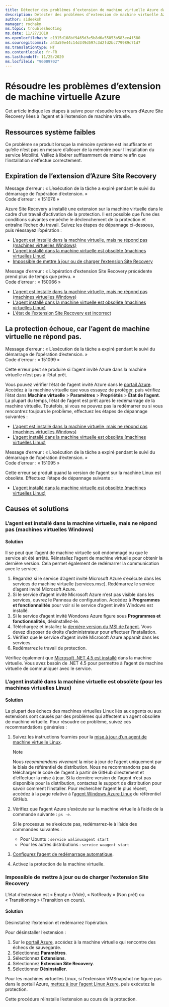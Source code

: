 ```yaml
---
title: Détecter des problèmes d’extension de machine virtuelle Azure dans la récupération d’urgence de machines virtuelles VMware avec Azure Site Recovery
description: Détecter des problèmes d’extension de machine virtuelle Azure dans la récupération d’urgence de machines virtuelles VMware avec Azure Site Recovery
author: sideeksh
manager: rochakm
ms.topic: troubleshooting
ms.date: 11/27/2018
ms.openlocfilehash: c1915d108bf9465d3e5b8d6a55053b583ee4f580
ms.sourcegitcommit: a43a59e44c14d349d597c3d2fd2bc779989c71d7
ms.translationtype: HT
ms.contentlocale: fr-FR
ms.lasthandoff: 11/25/2020
ms.locfileid: "96009702"
---
```

# <a name="troubleshoot-azure-vm-extension-issues"></a>Résoudre les problèmes d’extension de machine virtuelle Azure

Cet article indique les étapes à suivre pour résoudre les erreurs d’Azure Site Recovery liées à l’agent et à l’extension de machine virtuelle.

## <a name="low-system-resources"></a>Ressources système faibles

Ce problème se produit lorsque la mémoire système est insuffisante et qu’elle n’est pas en mesure d’allouer de la mémoire pour l’installation du service Mobilité. Veillez à libérer suffisamment de mémoire afin que l’installation s’effectue correctement.

## <a name="azure-site-recovery-extension-time-out"></a>Expiration de l’extension d’Azure Site Recovery  

Message d’erreur : « L’exécution de la tâche a expiré pendant le suivi du démarrage de l’opération d’extension. »<br>
Code d’erreur : « 151076 »

 Azure Site Recovery a installé une extension sur la machine virtuelle dans le cadre d’un travail d’activation de la protection. Il est possible que l’une des conditions suivantes empêche le déclenchement de la protection et entraîne l’échec du travail. Suivez les étapes de dépannage ci-dessous, puis réessayez l’opération :

- [L’agent est installé dans la machine virtuelle, mais ne répond pas (machines virtuelles Windows)](#the-agent-installed-in-the-vm-but-unresponsive-for-windows-vms)
- [L’agent installé dans la machine virtuelle est obsolète (machines virtuelles Linux)](#the-agent-installed-in-the-vm-is-out-of-date-for-linux-vms)
- [Impossible de mettre à jour ou de charger l’extension Site Recovery](#the-site-recovery-extension-fails-to-update-or-load)

Message d’erreur : « L’opération d’extension Site Recovery précédente prend plus de temps que prévu. »<br>
Code d’erreur : « 150066 »

- [L’agent est installé dans la machine virtuelle, mais ne répond pas (machines virtuelles Windows)](#the-agent-installed-in-the-vm-but-unresponsive-for-windows-vms)
- [L’agent installé dans la machine virtuelle est obsolète (machines virtuelles Linux)](#the-agent-installed-in-the-vm-is-out-of-date-for-linux-vms)
- [L’état de l’extension Site Recovery est incorrect](#the-site-recovery-extension-fails-to-update-or-load)

## <a name="protection-fails-because-the-vm-agent-is-unresponsive"></a>La protection échoue, car l’agent de machine virtuelle ne répond pas.

Message d’erreur : « L’exécution de la tâche a expiré pendant le suivi du démarrage de l’opération d’extension. »<br>
Code d’erreur : « 151099 »

Cette erreur peut se produire si l’agent invité Azure dans la machine virtuelle n’est pas à l’état prêt.

Vous pouvez vérifier l’état de l’agent invité Azure dans le [portail Azure](https://portal.azure.com/). Accédez à la machine virtuelle que vous essayez de protéger, puis vérifiez l’état dans **Machine virtuelle** > **Paramètres** > **Propriétés** > **État de l’agent**. La plupart du temps, l’état de l’agent est prêt après le redémarrage de la machine virtuelle. Toutefois, si vous ne pouvez pas la redémarrer ou si vous rencontrez toujours le problème, effectuez les étapes de dépannage suivantes :

- [L’agent est installé dans la machine virtuelle, mais ne répond pas (machines virtuelles Windows)](#the-agent-installed-in-the-vm-but-unresponsive-for-windows-vms)
- [L’agent installé dans la machine virtuelle est obsolète (machines virtuelles Linux)](#the-agent-installed-in-the-vm-is-out-of-date-for-linux-vms)


Message d’erreur : « L’exécution de la tâche a expiré pendant le suivi du démarrage de l’opération d’extension. »<br>
Code d’erreur : « 151095 »

Cette erreur se produit quand la version de l’agent sur la machine Linux est obsolète. Effectuez l’étape de dépannage suivante :

- [L’agent installé dans la machine virtuelle est obsolète (machines virtuelles Linux)](#the-agent-installed-in-the-vm-is-out-of-date-for-linux-vms)  

## <a name="causes-and-solutions"></a>Causes et solutions

### <a name="the-agent-is-installed-in-the-vm-but-its-unresponsive-for-windows-vms"></a><a name="the-agent-installed-in-the-vm-but-unresponsive-for-windows-vms"></a>L’agent est installé dans la machine virtuelle, mais ne répond pas (machines virtuelles Windows)

#### <a name="solution"></a>Solution
Il se peut que l’agent de machine virtuelle soit endommagé ou que le service ait été arrêté. Réinstallez l’agent de machine virtuelle pour obtenir la dernière version. Cela permet également de redémarrer la communication avec le service.

1. Regardez si le service d’agent invité Microsoft Azure s’exécute dans les services de machine virtuelle (services.msc). Redémarrez le service d’agent invité Microsoft Azure.    
1. Si le service d’agent invité Microsoft Azure n’est pas visible dans les services, ouvrez le Panneau de configuration. Accédez à **Programmes et fonctionnalités** pour voir si le service d’agent invité Windows est installé.
1. Si le service d’agent invité Wondows Azure figure sous **Programmes et fonctionnalités**, désinstallez-le.
1. Téléchargez et installez la [dernière version du MSI de l’agent](https://go.microsoft.com/fwlink/?LinkID=394789&clcid=0x409). Vous devez disposer de droits d’administrateur pour effectuer l’installation.
1. Vérifiez que le service d’agent invité Microsoft Azure apparaît dans les services.
1. Redémarrez le travail de protection.

Vérifiez également que [Microsoft .NET 4.5 est installé](/dotnet/framework/migration-guide/how-to-determine-which-versions-are-installed) dans la machine virtuelle. Vous avez besoin de .NET 4.5 pour permettre à l’agent de machine virtuelle de communiquer avec le service.

### <a name="the-agent-installed-in-the-vm-is-out-of-date-for-linux-vms"></a>L’agent installé dans la machine virtuelle est obsolète (pour les machines virtuelles Linux)

#### <a name="solution"></a>Solution
La plupart des échecs des machines virtuelles Linux liés aux agents ou aux extensions sont causés par des problèmes qui affectent un agent obsolète de machine virtuelle. Pour résoudre ce problème, suivez ces recommandations générales :

1. Suivez les instructions fournies pour la [mise à jour d’un agent de machine virtuelle Linux](../virtual-machines/extensions/update-linux-agent.md).

   > [!NOTE]
   > Nous *recommandons vivement* la mise à jour de l’agent uniquement par le biais de référentiel de distribution. Nous ne recommandons pas de télécharger le code de l’agent à partir de GitHub directement et d’effectuer la mise à jour. Si la dernière version de l’agent n’est pas disponible pour la distribution, contactez le support de distribution pour savoir comment l’installer. Pour rechercher l’agent le plus récent, accédez à la page relative à l’[agent Windows Azure Linux](https://github.com/Azure/WALinuxAgent/releases) du référentiel GitHub.

1. Vérifiez que l’agent Azure s’exécute sur la machine virtuelle à l’aide de la commande suivante : `ps -e`.

   Si le processus ne s’exécute pas, redémarrez-le à l’aide des commandes suivantes :

   - Pour Ubuntu : `service walinuxagent start`
   - Pour les autres distributions : `service waagent start`

1. [Configurez l’agent de redémarrage automatique](https://github.com/Azure/WALinuxAgent/wiki/Known-Issues#mitigate_agent_crash).
1. Activez la protection de la machine virtuelle.

### <a name="the-site-recovery-extension-fails-to-update-or-load"></a>Impossible de mettre à jour ou de charger l’extension Site Recovery

L’état d’extension est « Empty » (Vide), « NotReady » (Non prêt) ou « Transitioning » (Transition en cours).

#### <a name="solution"></a>Solution

Désinstallez l’extension et redémarrez l’opération.

Pour désinstaller l’extension :

1. Sur le [portail Azure](https://portal.azure.com/), accédez à la machine virtuelle qui rencontre des échecs de sauvegarde.
1. Sélectionnez **Paramètres**.
1. Sélectionnez **Extensions**.
1. Sélectionnez **Extension Site Recovery**.
1. Sélectionner **Désinstaller**.

Pour les machines virtuelles Linux, si l’extension VMSnapshot ne figure pas dans le portail Azure, [mettez à jour l’agent Linux Azure](../virtual-machines/extensions/update-linux-agent.md), puis exécutez la protection.

Cette procédure réinstalle l’extension au cours de la protection.

